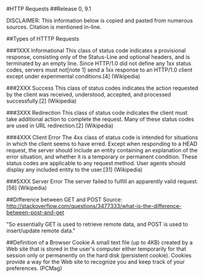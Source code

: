 #HTTP Requests
##Release 0, 9.1

DISCLAIMER: This information below is copied and pasted from numerous sources.
Citation is mentioned in-line. 

##Types of HTTTP Requests

###1XXX Informational
This class of status code indicates a provisional response, consisting only of the Status-Line and optional headers, and is terminated by an empty line. Since HTTP/1.0 did not define any 1xx status codes, servers must not[note 1] send a 1xx response to an HTTP/1.0 client except under experimental conditions.[4] (Wikipedia)

###2XXX Success
This class of status codes indicates the action requested by the client was received, understood, accepted, and processed successfully.[2] (Wikipedia)

###3XXX Redirection
This class of status code indicates the client must take additional action to complete the request. Many of these status codes are used in URL redirection.[2] (Wikipedia)

###4XXX Client Error
The 4xx class of status code is intended for situations in which the client seems to have erred. Except when responding to a HEAD request, the server should include an entity containing an explanation of the error situation, and whether it is a temporary or permanent condition. These status codes are applicable to any request method. User agents should display any included entity to the user.[31] (Wikipedia)

###5XXX Server Error
The server failed to fulfill an apparently valid request.[56] (Wikipedia)

##Difference between GET and POST
Source: http://stackoverflow.com/questions/3477333/what-is-the-difference-between-post-and-get

"So essentially GET is used to retrieve remote data, and POST is used to insert/update remote data."

##Definition of a Browser Cookie
A small text file (up to 4KB) created by a Web site that is stored in the user's computer either temporarily for that session only or permanently on the hard disk (persistent cookie). Cookies provide a way for the Web site to recognize you and keep track of your preferences. (PCMag)